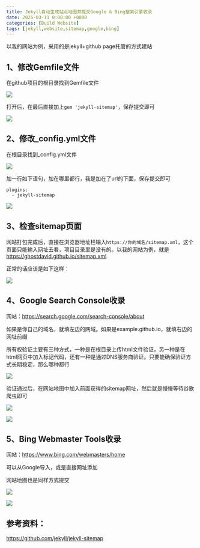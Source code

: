 ```yaml
---
title: Jekyll自动生成站点地图并提交Google & Bing搜索引擎收录
date: 2025-03-11 0:00:00 +0800
categories: [Build Website]
tags: [jekyll,website,sitemap,google,bing]
---
```


以我的网站为例，采用的是jekyll+github page托管的方式建站



## 1、修改Gemfile文件

在github项目的根目录找到Gemfile文件

![](https://tuchuang.ghostdavid.top/20250310231924725.png)

打开后，在最后直接加上`gem 'jekyll-sitemap'`，保存提交即可

![](https://tuchuang.ghostdavid.top/20250310232922869.png)	

## 2、修改_config.yml文件

在根目录找到_config.yml文件

![](https://tuchuang.ghostdavid.top/20250310233607864.png)

加一行如下语句，加在哪里都行，我是加在了url的下面，保存提交即可

```
plugins:
  - jekyll-sitemap
```

![](https://tuchuang.ghostdavid.top/20250311003711260.png)

## 3、检查sitemap页面

网站打包完成后，直接在浏览器地址栏输入`https://你的域名/sitemap.xml`，这个页面只能输入网址去看，项目目录里是没有的。以我的网站为例，就是 https://ghostdavid.github.io/sitemap.xml

正常的话应该是如下这样：

![](https://tuchuang.ghostdavid.top/20250310234250491.png)

## 4、Google Search Console收录

网站：https://search.google.com/search-console/about

如果是你自己的域名，就填左边的网域。如果是example.github.io，就填右边的网址前缀

所有权验证主要有三种方式，一种是在根目录上传html文件验证，另一种是在html网页中加入标记代码，还有一种是通过DNS服务商验证。只要能确保验证方式长期稳定，那么哪种都行

![](https://tuchuang.ghostdavid.top/20250310234748888.png)

验证通过后，在网站地图中加入前面获得的sitemap网址，然后就是慢慢等待谷歌爬虫即可

![](https://tuchuang.ghostdavid.top/20250311001927629.png)

![](https://tuchuang.ghostdavid.top/20250311002327925.png)

## 5、Bing Webmaster Tools收录

网站：https://www.bing.com/webmasters/home

可以从Google导入，或是直接网址添加

网站地图也是同样方式提交

![](https://tuchuang.ghostdavid.top/20250311002721472.png)

![](https://tuchuang.ghostdavid.top/20250311002851299.png)

## 参考资料：

https://github.com/jekyll/jekyll-sitemap
